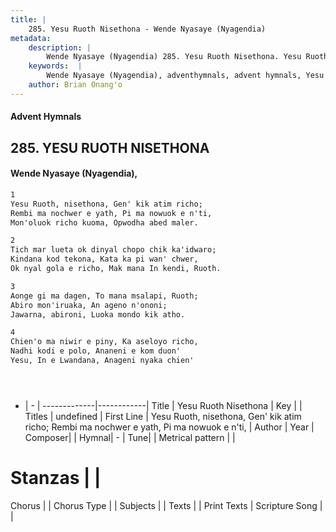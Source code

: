 ```yaml
---
title: |
    285. Yesu Ruoth Nisethona - Wende Nyasaye (Nyagendia)
metadata:
    description: |
        Wende Nyasaye (Nyagendia) 285. Yesu Ruoth Nisethona. Yesu Ruoth, nisethona, Gen' kik atim richo; Rembi ma nochwer e yath, Pi ma nowuok e n'ti, Mon'oluok richo kuoma, Opwodha abed maler.  
    keywords:  |
        Wende Nyasaye (Nyagendia), adventhymnals, advent hymnals, Yesu Ruoth Nisethona, Yesu Ruoth, nisethona, Gen' kik atim richo; Rembi ma nochwer e yath, Pi ma nowuok e n'ti,. 
    author: Brian Onang'o
---
```


#### Advent Hymnals
## 285. YESU RUOTH NISETHONA
####  Wende Nyasaye (Nyagendia),

```txt
1
Yesu Ruoth, nisethona, Gen' kik atim richo;
Rembi ma nochwer e yath, Pi ma nowuok e n'ti,
Mon'oluok richo kuoma, Opwodha abed maler.

2
Tich mar lueta ok dinyal chopo chik ka'idwaro;
Kindana kod tekona, Kata ka pi wan' chwer,
Ok nyal gola e richo, Mak mana In kendi, Ruoth.

3
Aonge gi ma dagen, To mana msalapi, Ruoth;
Abiro mon'iruaka, An ageno n'ononi;
Jawarna, abironi, Luoka mondo kik atho.

4
Chien'o ma niwir e piny, Ka aseloyo richo,
Nadhi kodi e polo, Ananeni e kom duon'
Yesu, In e Lwandana, Anageni nyaka chien'





```

- |   -  |
-------------|------------|
Title | Yesu Ruoth Nisethona |
Key |  |
Titles | undefined |
First Line | Yesu Ruoth, nisethona, Gen' kik atim richo; Rembi ma nochwer e yath, Pi ma nowuok e n'ti, |
Author | 
Year | 
Composer| |
Hymnal|  - |
Tune|  |
Metrical pattern | |
# Stanzas |  |
Chorus |  |
Chorus Type |  |
Subjects | |
Texts |  |
Print Texts | 
Scripture Song |  |
    
